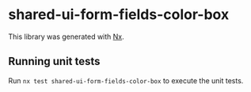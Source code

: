 # shared-ui-form-fields-color-box

This library was generated with [Nx](https://nx.dev).

## Running unit tests

Run `nx test shared-ui-form-fields-color-box` to execute the unit tests.
